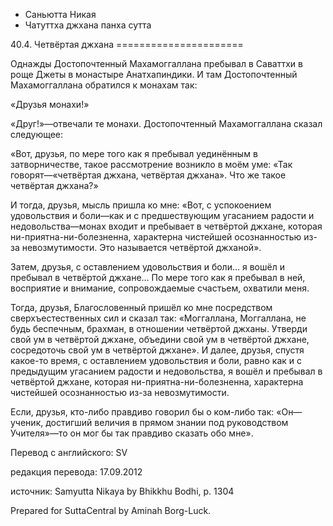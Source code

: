 









* Саньютта Никая
* Чатуттха джхана панха сутта


40\.4\. Четвёртая джхана
\=\=\=\=\=\=\=\=\=\=\=\=\=\=\=\=\=\=\=\=\=\=



Однажды Достопочтенный Махамоггаллана пребывал в Саваттхи в роще Джеты в монастыре Анатхапиндики\. И там Достопочтенный Махамоггаллана обратился к монахам так:


«Друзья монахи\!»


«Друг\!»—отвечали те монахи\. Достопочтенный Махамоггаллана сказал следующее:


«Вот, друзья, по мере того как я пребывал уединённым в затворничестве, такое рассмотрение возникло в моём уме: «Так говорят—«четвёртая джхана, четвёртая джхана»\. Что же такое четвёртая джхана?»


И тогда, друзья, мысль пришла ко мне: «Вот, с успокоением удовольствия и боли—как и с предшествующим угасанием радости и недовольства—монах входит и пребывает в четвёртой джхане, которая ни\-приятна\-ни\-болезненна, характерна чистейшей осознанностью из\-за невозмутимости\. Это называется четвёртой джханой»\.


Затем, друзья, с оставлением удовольствия и боли… я вошёл и пребывал в четвёртой джхане… По мере того как я пребывал в ней, восприятие и внимание, сопровождаемые счастьем, охватили меня\.


Тогда, друзья, Благословенный пришёл ко мне посредством сверхъестественных сил и сказал так: «Моггаллана, Моггаллана, не будь беспечным, брахман, в отношении четвёртой джханы\. Утверди свой ум в четвёртой джхане, объедини свой ум в четвёртой джхане, сосредоточь свой ум в четвёртой джхане»\. И далее, друзья, спустя какое\-то время, с оставлением удовольствия и боли, равно как и с предыдущим угасанием радости и недовольства, я вошёл и пребывал в четвёртой джхане, которая ни\-приятна\-ни\-болезненна, характерна чистейшей осознанностью из\-за невозмутимости\.


Если, друзья, кто\-либо правдиво говорил бы о ком\-либо так: «Он—ученик, достигший величия в прямом знании под руководством Учителя»—то он мог бы так правдиво сказать обо мне»\.



Перевод с английского: SV


редакция перевода: 17\.09\.2012


источник: Samyutta Nikaya by Bhikkhu Bodhi, p\. 1304


Prepared for SuttaCentral by Aminah Borg\-Luck\.






